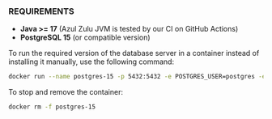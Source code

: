 ### **REQUIREMENTS**  

- **Java >= 17** (Azul Zulu JVM is tested by our CI on GitHub Actions)  
- **PostgreSQL 15** (or compatible version)  

To run the required version of the database server in a container instead of installing it manually, use the following command:  

```sh
docker run --name postgres-15 -p 5432:5432 -e POSTGRES_USER=postgres -e POSTGRES_PASSWORD=postgres -d postgres:15
```

To stop and remove the container:  

```sh
docker rm -f postgres-15
```

